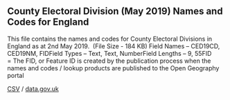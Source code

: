 ## County Electoral Division (May 2019) Names and Codes for England

This file contains the names and codes for County Electoral Divisions in England as at 2nd May 2019.  (File Size - 184 KB) Field Names – CED19CD, CED19NM, FIDField Types – Text, Text, NumberField Lengths – 9, 55FID = The FID,
or Feature ID is created by the publication process when the names and codes /
lookup products are published to the Open Geography portal

[CSV](csv/250.csv) / [data.gov.uk](https://data.gov.uk/dataset/b301ade6-8b5e-4134-86fa-eca9c432faf7/county-electoral-division-may-2019-names-and-codes-for-england)


